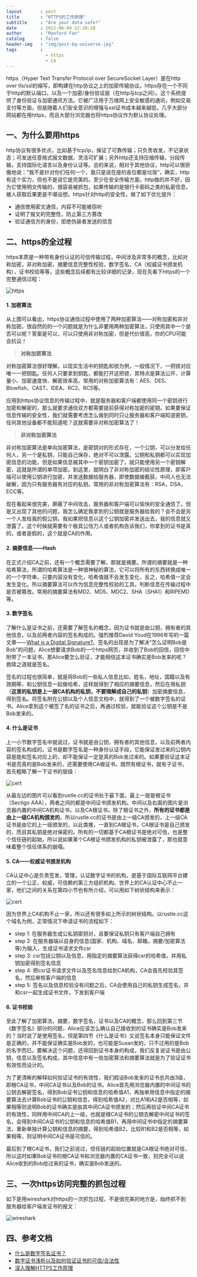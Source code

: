 ```yaml
---
layout       : post
title        : "HTTPS的工作原理"
subtitle     : "Are your data safe?"
date         : 2022-06-04 12:28:20
author       : "Manford Fan"
catalog      : false
header-img   : "img/post-bg-universe.jpg"
tags         :
               - https
               - CA
---
```


https（Hyper Text Transfer Protocol over SecureSocket Layer）是在http over tls/ssl的缩写，即构建在http协议之上的加密传输协议。https存在一个不同于http的默认端口，以及一个加密/身份验证层（在http与tcp之间）。这个系统提供了身份验证与加密通讯方法。它被广泛用于万维网上安全敏感的通讯，例如交易支付等方面，但是随着人们安全意识的增强与ssl证书成本越来越低，几乎大部分网站都在用https，而且大部分浏览器也将https协议作为默认协议处理。

## 一、为什么要用https

http协议有很多优点，比如基于tcp/ip，保证了可靠传输；只负责收发，不记录状态；可发送任意格式报文数据，灵活可扩展；另外http还支持压缩传输，分段传输，支持国际化语言以及身份认证等。总的来说，相对于其他协议，http可以很骄傲地说：“我不是针对你们任何一个，我只是说在座的各位都是垃圾”，确实，http有这个实力，但也不是说它是完美的。至少在安全传输方面，http做的并不好，因为它使用明文传输的，很容易被抓包，如果传输的是银行卡密码之类的私密信息，被人获取后果更是不堪设想。https针对http的安全性，做了如下优化提升：

- 通信使用密文通信，内容不可能被窃听
- 证明了报文的完整性，防止第三方篡改
- 验证通信方的身份，拒绝伪装者发送的信息

## 二、https的全过程

https本质是一种带有身份认证的可信传输过程，中间涉及非常多的概念，比如对称加密，非对称加密，摘要信息完整性校验，数字签名，CA（权威证书颁发机构），证书校验等等，这些概念后续都有比较详细的记录，现在先看下https的一个完整通信过程：

![https](/img/posts/https-overall.png 'https overall')

#### 1. 加密算法

从上图可以看出，https协议通信过程中使用了两种加密算法——对称加密和非对称加密。很自然的的一个问题就是为什么非要用两种加密算法，只使用其中一个是否可以呢？答案是可以，可以只使用非对称加密，但是代价很高，你的CPU可能会抗议！

> **对称加密算法**

对称加密算法很好理解，以现实生活中的钥匙和锁为例，一般情况下，一把锁对应唯一一把钥匙。任何人只要拿到钥匙，都能打开这把锁，其特点是算法公开、计算量小、加密速度快、解密效率高，常用的对称加密算法有：AES、DES、Blowfish、CAST、IDEA、RC2、RC5等。

应用到https协议信息的传输过程中，就是服务器和客户端都使用同一个密钥进行加密和解密的，那么就要求通信双方都需要提前获得对称加密的密钥。如果要保证信息传输的安全性，我们就需要考虑怎么做到同时只让服务器和客户端知道密钥，任何其他设备都不能知道呢？这就需要非对称加密算法了！

> **非对称加密算法**

非对称加密算法是单向加密算法，是密钥对的形式存在，一个公钥，可以分发给任何人，另一个是私钥，只能自己保存，绝对不可以泄露。公钥和私钥都可以实现加密信息的功能，但是如果信息被其中一个密钥加密了，就只能使用另一个密钥解密，这就是所谓的单项加密。到这里，就明白了非对称加密的结论性原理，即客户端可以使用公钥进行加密，并发送数据给服务器，即使数据被截获，中间人也无法破解，因为只有服务器有对应的私钥。常用的非对称加密算法有：RSA，DSA，ECC等。

现在看起来很完美，屏蔽了中间攻击，服务器和客户端可以愉快的安全通信了。但是又出现了其他的问题，我怎么确定我拿到的公钥就是服务器给我的？会不会是另一个人发给我的假公钥，我如果把信息以这个公钥加密并发送出去，我的信息就又泄露了。这个时候就需要有个极具公信力人或者机构告诉我们，你拿到的证书是真的，或者是假的，这个就是CA的作用。


#### 2. 摘要信息——Hash

在正式介绍CA之前，还有一个概念需要了解，那就是摘要。所谓的摘要就是一种哈希算法，所谓的哈希算法是一种很神秘的算法，它可以将所有的东西转换成唯一的一个字符串，只要内容没有变化，哈希值就不会发生变化，反之，哈希值一定会发生变化。所以摘要算法可以作为信息完整性校验的工具，判断信息在传输过程中是否被篡改。常用的摘要算法有MD2、MD5、MDC2、SHA（SHA1）和RIPEMD等。

#### 3. 数字签名

了解什么是证书之前，还需要了解签名的概念，因为证书就是由公钥，拥有者的其他信息，以及前两者内容的签名构成的。强烈推荐David Youd在1996年写的一篇文章——[What is a Digital Signature?](http://www.youdzone.com/signature.html)。签名的出现是为了解决“怎么证明Bob是Bob”的问题，Alice想要请求Bob的一个https网页，并收到了Bob的回信，回信中附带了一本证书，那Alice要怎么验证，才能相信这本证书确实是Bob发来的呢？救赎之道就是签名。

签名的过程也很简单，就是将Bob的一些私人信息比如，姓名，地址，国籍以及有效期等，和公钥信息一起做哈希，这样就得到了相应的摘要信息，然后在用私钥（**这里的私钥是上一层CA机构的私钥，不要理解成自己的私钥**）加密摘要信息，得到签名。将签名附在公钥以及个人信息文档中，就得到了一个被数字签名的证书。Alice拿到这个被签了名的证书之后，再通过校验，就能验证这个公钥是不是Bob发来的。

#### 4. 什么是证书

上一小节数字签名中就说过，证书就是由公钥，拥有者的其他信息，以及前两者内容的签名构成的。证书是数字签名是一种身份认证手段，它能保证发过来的公钥内容是能和签名对应上的，却不能保证一定是真的Bob发过来的。如果要验证这本证书是否真的是Bob发来的，还需要使用CA根证书。既然有根证书，就有子证书，首先粗略了解一下证书的层级：

![cert](/img/posts/https-cert.jpg)

从最左边的图片可以看到rustle.cc的证书处于最下面，最上一层是根证书（Sectigo AAA），两者之间的都是中间证书颁发机构。中间以及右面的图片是浏览器内置的中间CA机构证书，以及CA根证书。除了根证书之外，**所有的证书都是由上一级CA机构颁发的**，所以rustle.cc的证书是由上一级CA颁发的，上一级CA证书是由它的上一级颁发的，以此类推，一直到CA根证书，CA根证书是自己颁发的，而且其私钥是绝对保密的。所有的一切都基于CA根证书是绝对可信，也是整个信任链的起始，所以说如果某个CA根证书颁发机构的私钥被泄露了，那也就意味着整个信任体系的崩塌。

#### 5. CA——权威证书颁发机构

CA认证中心是负责签发，管理，认证数字证书的机构，是基于国际互联网平台建立的一个公正，权威，可信赖的第三方组织机构。世界上的CA认证中心不止一家，他们之间的关系在第四小节也有所介绍，可以用如下树状结构来表示：

![cert](/img/posts/https-cert-ca.png 'https cert ca')

因为世界上CA机构不止一家，所以还有很多如上所示的树状结构。以rustle.cc这个域名为例，正常情况下申请证书的流程如下：

- step 1: 在服务器生成公私钥密钥对，且要保证私钥只有客户端自己拥有
- step 2: 在服务器端以自身的信息(国家、机构、域名、邮箱，摘要/加密算法等)为输入，生成证书请求文件csr
- step 3: csr包括公钥以及信息，用指定的摘要算法获得csr的哈希值，并用私钥加密得到签名信息
- step 4: 把csr证书请求文件以及签名信息给到CA机构，CA会首先校验其签名，然后审核客户端的信息
- step 5: 签名以及信息校验没有问题之后，CA会使用自己的私钥生成签名，并和csr一起生成证书文件，下发到客户端


#### 6. 证书校验

至此了解了加密算法，摘要，数字签名，证书以及CA的概念，那么回到第三节《数字签名》部分的问题，Alice应该怎么确认自己接收到的证书确实是Bob发来的？当时说了是使用签名，但是第四节《什么是证书》又说签名本身只能保证文件是正确的，并不能保证确实是Bob发的，也可能是Susan发的，只不过用的是Bob的名字而已。要解决这个问题，还得回到证书本身的构成，我们反复说证书是由公钥，信息以及签名构成，其中信息中有一些加密算法和摘要算法就是为了验证证书有效性而设计的。

为了更清晰的解释如何验证证书的有效性，我们假设Bob发来的证书总共由3级，即根CA证书，中间CA证书以及Bob的证书。Alice首先用浏览器内置的中间证书的公钥去解密签名，得到Bob证书公钥和信息的哈希值A1，再独单用信息中指定的摘要算法去计算Bob证书的公钥和信息，得到哈希值A2，对比A1和A2是否相等，如果相等则说明Bob的证书确实是由其中间CA证书颁发的；然后再验证中间CA证书的有效性，同样用中间CA的上一级，也就是根CA证书的公钥去解密中间证书的签名，会得到中间CA证书的公钥和信息的哈希值B1，再用中间证书中指定的摘要算法，重新单独计算公钥和信息的摘要，得到哈希值B2，比较B1和B2是否相等，如果相等，则证明中间CA证书是可信的。

最后到了根CA证书，我们之前说过，信任链的起始位置就是CA根证书绝对可信，所以这时如果Bob证书的根CA证书和浏览器内置的CA证书一致，则完全可以说Alice收到的Bob给过来的证书，确实是Bob发送的。


## 三、一次https访问完整的抓包过程

如下是用wireshark对https的一次抓包过程，不是很完美的地方是，始终抓不到服务器给客户端发证书的报文：

![wireshark](/img/posts/https-wireshark.png 'wireshark https')


## 四、参考文档

- [什么是数字签名证书？](http://www.youdzone.com/signature.html)
- [数字证书浅析以及如何验证证书的可信/合法性](https://www.cnblogs.com/funny11/p/6978908.html)
- [深入理解HTTPS工作原理](https://juejin.cn/post/6844903830916694030)
